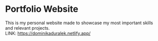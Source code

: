 ﻿# Portfolio Website
This is my personal website made to showcase my most important skills and relevant projects.<br />
LINK: https://dominikaduralek.netlify.app/
